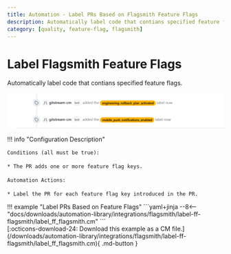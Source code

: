 ```yaml
---
title: Automation - Label PRs Based on Flagsmith Feature Flags
description: Automatically label code that contians specified feature flags.
category: [quality, feature-flag, flagsmith]
---
```

# Label Flagsmith Feature Flags

<!-- --8<-- [start:example]-->

Automatically label code that contians specified feature flags.

![Label PRs Based on Feature Flags](/automations/integrations/flagsmith/label-ff-flagsmith/label-ff-flagsmith.png)

!!! info "Configuration Description"

    Conditions (all must be true):

    * The PR adds one or more feature flag keys.

    Automation Actions:

    * Label the PR for each feature flag key introduced in the PR.

<div class="automationExample" markdown="1">
!!! example "Label PRs Based on Feature Flags"
    ```yaml+jinja
    --8<-- "docs/downloads/automation-library/integrations/flagsmith/label-ff-flagsmith/label_ff_flagsmith.cm"
    ```
    <div class="result" markdown>
      <span>
      [:octicons-download-24: Download this example as a CM file.](/downloads/automation-library/integrations/flagsmith/label-ff-flagsmith/label_ff_flagsmith.cm){ .md-button }
      </span>
    </div>
<!-- --8<-- [end:example]-->
